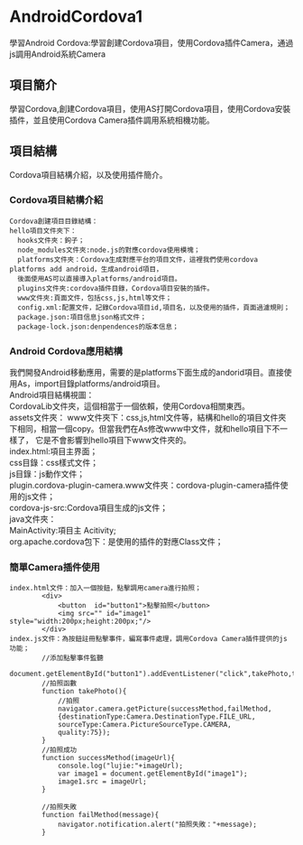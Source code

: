 # AndroidCordova1
學習Android Cordova:學習創建Cordova項目，使用Cordova插件Camera，通過js調用Android系統Camera

## 項目簡介
  學習Cordova,創建Cordova項目，使用AS打開Cordova項目，使用Cordova安裝插件，並且使用Cordova Camera插件調用系統相機功能。

## 項目結構
  Cordova項目結構介紹，以及使用插件簡介。
  
###  Cordova項目結構介紹   
    Cordova創建項目目錄結構：   
    hello項目文件夾下：
      hooks文件夾：鉤子；    
      node_modules文件夾:node.js的對應cordova使用模塊；   
      platforms文件夾：Cordova生成對應平台的項目文件，這裡我們使用cordova platforms add android，生成android項目，
      後面使用AS可以直接導入platforms/android項目。     
      plugins文件夾:cordova插件目錄，Cordova項目安裝的插件。   
      www文件夾:頁面文件，包括css,js,html等文件；    
      config.xml:配置文件，記錄Cordova項目id,項目名，以及使用的插件，頁面過濾規則；    
      package.json:項目信息json格式文件；
      package-lock.json:denpendences的版本信息；   
      
### Android Cordova應用結構
   我們開發Android移動應用，需要的是platforms下面生成的andorid項目。直接使用As，import目錄platforms/android項目。   
   Android項目結構視圖：     
      CordovaLib文件夾，這個相當于一個依賴，使用Cordova相關東西。     
      assets文件夾：
      www文件夾下：css,js,html文件等，結構和hello的項目文件夾下相同，相當一個copy。但當我們在As修改www中文件，就和hello項目下不一樣了，
      它是不會影響到hello項目下www文件夾的。   
        index.html:項目主界面；   
        css目錄：css樣式文件；   
        js目錄：js動作文件；   
        plugin.cordova-plugin-camera.www文件夾：cordova-plugin-camera插件使用的js文件；   
        cordova-js-src:Cordova項目生成的js文件；    
     java文件夾：   
         MainActivity:項目主 Acitivity;     
         org.apache.cordova包下：是使用的插件的對應Class文件；   

### 簡單Camera插件使用
    index.html文件：加入一個按鈕，點擊調用camera進行拍照；   
            <div>
                <button  id="button1">點擊拍照</button>
                <img src="" id="image1" style="width:200px;height:200px;"/>
            </div>
    index.js文件：為按鈕註冊點擊事件，編寫事件處理，調用Cordova Camera插件提供的js功能；    
            //添加點擊事件監聽
            document.getElementById("button1").addEventListener("click",takePhoto,true);
            //拍照函數
            function takePhoto(){
                //拍照
                navigator.camera.getPicture(successMethod,failMethod,
                {destinationType:Camera.DestinationType.FILE_URL,
                sourceType:Camera.PictureSourceType.CAMERA,
                quality:75});
            }
            //拍照成功
            function successMethod(imageUrl){
                console.log("lujie:"+imageUrl);
                var image1 = document.getElementById("image1");
                image1.src = imageUrl;
            }

            //拍照失敗
            function failMethod(message){
                navigator.notification.alert("拍照失敗："+message);
            }

           

      
